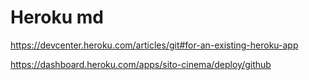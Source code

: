 # Heroku md

https://devcenter.heroku.com/articles/git#for-an-existing-heroku-app

https://dashboard.heroku.com/apps/sito-cinema/deploy/github
